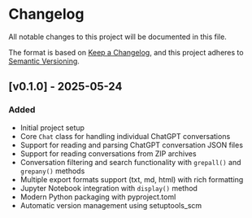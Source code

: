 # Changelog

All notable changes to this project will be documented in this file.

The format is based on [Keep a Changelog](https://keepachangelog.com/en/1.1.0/),
and this project adheres to [Semantic Versioning](https://semver.org/spec/v2.0.0.html).

## [v0.1.0] - 2025-05-24

### Added
- Initial project setup
- Core `Chat` class for handling individual ChatGPT conversations
- Support for reading and parsing ChatGPT conversation JSON files
- Support for reading conversations from ZIP archives
- Conversation filtering and search functionality with `grepall()` and `grepany()` methods
- Multiple export formats support (txt, md, html) with rich formatting
- Jupyter Notebook integration with `display()` method
- Modern Python packaging with pyproject.toml
- Automatic version management using setuptools_scm